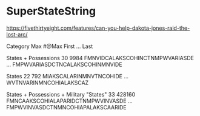 # SuperStateString

https://fivethirtyeight.com/features/can-you-help-dakota-jones-raid-the-lost-arc/

Category                                   Max   #@Max  First ... Last

States + Possessions                        30    9984  FMNVIDCALAKSCOHINCTNMPWVARIASDE
                                                        ...
                                                        FMPWVARIASDCTNCALAKSCOHINMNVIDE

States                                      22     792  MIAKSCALARINMNVTNCOHIDE
                                                        ...
                                                        WVTNVARINMNCOHIALAKSCAZ

States + Possessions + Military "States"    33  428160  FMNCAAKSCOHIALAPARIDCTNMPWVINVASDE
                                                        ...
                                                        FMPWVINVASDCTNMNCOHIAPALAKSCAARIDE
